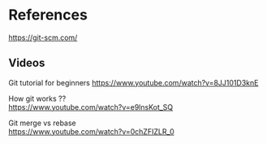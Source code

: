 # References 
https://git-scm.com/


## Videos 

Git tutorial for beginners
https://www.youtube.com/watch?v=8JJ101D3knE

How git works ??  
https://www.youtube.com/watch?v=e9lnsKot_SQ

Git merge vs rebase  
https://www.youtube.com/watch?v=0chZFIZLR_0